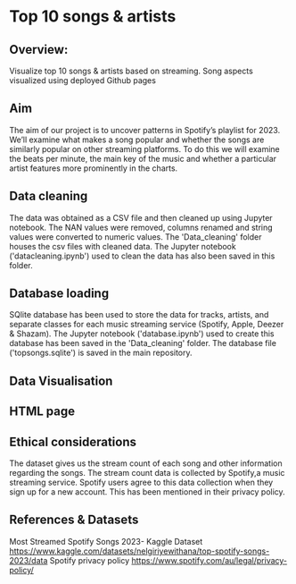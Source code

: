 # Top 10 songs & artists

## Overview:
Visualize top 10 songs & artists based on streaming. 
Song aspects visualized using deployed Github pages

## Aim
The aim of our project is to uncover patterns in Spotify’s playlist for 2023. We’ll examine what makes a song popular and whether the songs are similarly popular on other streaming platforms.
To do this we will examine the beats per minute, the main key of the music and whether a particular artist features more prominently in the charts.

## Data cleaning 
The data was obtained as a CSV file and then cleaned up using Jupyter notebook. The NAN values were removed, columns renamed and string values were converted to numeric values. The 'Data_cleaning' folder houses the csv files with cleaned data.
The Jupyter notebook ('datacleaning.ipynb') used to clean the data has also been saved in this folder.

## Database loading
SQlite database has been used to store the data for tracks, artists, and separate classes for each music streaming service (Spotify, Apple, Deezer & Shazam). 
The Jupyter notebook ('database.ipynb') used to create this database has been saved in the 'Data_cleaning' folder.
The database file ('topsongs.sqlite') is saved in the main repository.

## Data Visualisation

## HTML page

## Ethical considerations
The dataset gives us the stream count of each song and other information regarding the songs. The stream count data is collected by Spotify,a music streaming service. Spotify users agree to this data collection when they sign up for a new account. This has been mentioned in their privacy policy.

## References & Datasets

Most Streamed Spotify Songs 2023- Kaggle Dataset https://www.kaggle.com/datasets/nelgiriyewithana/top-spotify-songs-2023/data
Spotify privacy policy https://www.spotify.com/au/legal/privacy-policy/





